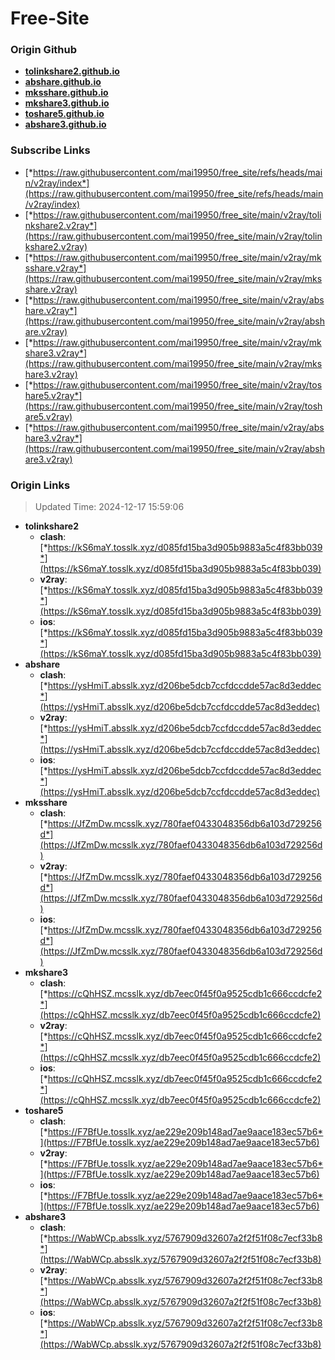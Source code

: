 # Free-Site

### Origin Github

- [**tolinkshare2.github.io**](https://github.com/tolinkshare2/tolinkshare2.github.io)
- [**abshare.github.io**](https://github.com/abshare/abshare.github.io)
- [**mksshare.github.io**](https://github.com/mksshare/mksshare.github.io)
- [**mkshare3.github.io**](https://github.com/mkshare3/mkshare3.github.io)
- [**toshare5.github.io**](https://github.com/toshare5/toshare5.github.io)
- [**abshare3.github.io**](https://github.com/abshare3/abshare3.github.io)

### Subscribe Links

- [*https://raw.githubusercontent.com/mai19950/free_site/refs/heads/main/v2ray/index*](https://raw.githubusercontent.com/mai19950/free_site/refs/heads/main/v2ray/index)
- [*https://raw.githubusercontent.com/mai19950/free_site/main/v2ray/tolinkshare2.v2ray*](https://raw.githubusercontent.com/mai19950/free_site/main/v2ray/tolinkshare2.v2ray)
- [*https://raw.githubusercontent.com/mai19950/free_site/main/v2ray/mksshare.v2ray*](https://raw.githubusercontent.com/mai19950/free_site/main/v2ray/mksshare.v2ray)
- [*https://raw.githubusercontent.com/mai19950/free_site/main/v2ray/abshare.v2ray*](https://raw.githubusercontent.com/mai19950/free_site/main/v2ray/abshare.v2ray)
- [*https://raw.githubusercontent.com/mai19950/free_site/main/v2ray/mkshare3.v2ray*](https://raw.githubusercontent.com/mai19950/free_site/main/v2ray/mkshare3.v2ray)
- [*https://raw.githubusercontent.com/mai19950/free_site/main/v2ray/toshare5.v2ray*](https://raw.githubusercontent.com/mai19950/free_site/main/v2ray/toshare5.v2ray)
- [*https://raw.githubusercontent.com/mai19950/free_site/main/v2ray/abshare3.v2ray*](https://raw.githubusercontent.com/mai19950/free_site/main/v2ray/abshare3.v2ray)

### Origin Links

> Updated Time: 2024-12-17 15:59:06

- **tolinkshare2**
  - **clash**: [*https://kS6maY.tosslk.xyz/d085fd15ba3d905b9883a5c4f83bb039*](https://kS6maY.tosslk.xyz/d085fd15ba3d905b9883a5c4f83bb039)
  - **v2ray**: [*https://kS6maY.tosslk.xyz/d085fd15ba3d905b9883a5c4f83bb039*](https://kS6maY.tosslk.xyz/d085fd15ba3d905b9883a5c4f83bb039)
  - **ios**: [*https://kS6maY.tosslk.xyz/d085fd15ba3d905b9883a5c4f83bb039*](https://kS6maY.tosslk.xyz/d085fd15ba3d905b9883a5c4f83bb039)
- **abshare**
  - **clash**: [*https://ysHmiT.absslk.xyz/d206be5dcb7ccfdccdde57ac8d3eddec*](https://ysHmiT.absslk.xyz/d206be5dcb7ccfdccdde57ac8d3eddec)
  - **v2ray**: [*https://ysHmiT.absslk.xyz/d206be5dcb7ccfdccdde57ac8d3eddec*](https://ysHmiT.absslk.xyz/d206be5dcb7ccfdccdde57ac8d3eddec)
  - **ios**: [*https://ysHmiT.absslk.xyz/d206be5dcb7ccfdccdde57ac8d3eddec*](https://ysHmiT.absslk.xyz/d206be5dcb7ccfdccdde57ac8d3eddec)
- **mksshare**
  - **clash**: [*https://JfZmDw.mcsslk.xyz/780faef0433048356db6a103d729256d*](https://JfZmDw.mcsslk.xyz/780faef0433048356db6a103d729256d)
  - **v2ray**: [*https://JfZmDw.mcsslk.xyz/780faef0433048356db6a103d729256d*](https://JfZmDw.mcsslk.xyz/780faef0433048356db6a103d729256d)
  - **ios**: [*https://JfZmDw.mcsslk.xyz/780faef0433048356db6a103d729256d*](https://JfZmDw.mcsslk.xyz/780faef0433048356db6a103d729256d)
- **mkshare3**
  - **clash**: [*https://cQhHSZ.mcsslk.xyz/db7eec0f45f0a9525cdb1c666ccdcfe2*](https://cQhHSZ.mcsslk.xyz/db7eec0f45f0a9525cdb1c666ccdcfe2)
  - **v2ray**: [*https://cQhHSZ.mcsslk.xyz/db7eec0f45f0a9525cdb1c666ccdcfe2*](https://cQhHSZ.mcsslk.xyz/db7eec0f45f0a9525cdb1c666ccdcfe2)
  - **ios**: [*https://cQhHSZ.mcsslk.xyz/db7eec0f45f0a9525cdb1c666ccdcfe2*](https://cQhHSZ.mcsslk.xyz/db7eec0f45f0a9525cdb1c666ccdcfe2)
- **toshare5**
  - **clash**: [*https://F7BfUe.tosslk.xyz/ae229e209b148ad7ae9aace183ec57b6*](https://F7BfUe.tosslk.xyz/ae229e209b148ad7ae9aace183ec57b6)
  - **v2ray**: [*https://F7BfUe.tosslk.xyz/ae229e209b148ad7ae9aace183ec57b6*](https://F7BfUe.tosslk.xyz/ae229e209b148ad7ae9aace183ec57b6)
  - **ios**: [*https://F7BfUe.tosslk.xyz/ae229e209b148ad7ae9aace183ec57b6*](https://F7BfUe.tosslk.xyz/ae229e209b148ad7ae9aace183ec57b6)
- **abshare3**
  - **clash**: [*https://WabWCp.absslk.xyz/5767909d32607a2f2f51f08c7ecf33b8*](https://WabWCp.absslk.xyz/5767909d32607a2f2f51f08c7ecf33b8)
  - **v2ray**: [*https://WabWCp.absslk.xyz/5767909d32607a2f2f51f08c7ecf33b8*](https://WabWCp.absslk.xyz/5767909d32607a2f2f51f08c7ecf33b8)
  - **ios**: [*https://WabWCp.absslk.xyz/5767909d32607a2f2f51f08c7ecf33b8*](https://WabWCp.absslk.xyz/5767909d32607a2f2f51f08c7ecf33b8)
